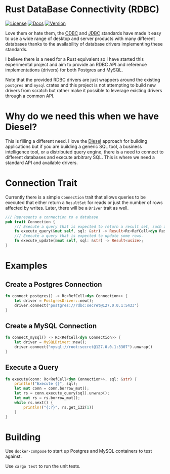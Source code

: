 
# Rust DataBase Connectivity (RDBC)

[![License](https://img.shields.io/badge/License-Apache%202.0-blue.svg)](https://opensource.org/licenses/Apache-2.0)
[![Docs](https://docs.rs/rdbc/badge.svg)](https://docs.rs/rdbc)
[![Version](https://img.shields.io/crates/v/rdbc.svg)](https://crates.io/crates/rdbc)

Love them or hate them, the [ODBC](https://en.wikipedia.org/wiki/Open_Database_Connectivity) and [JDBC](https://en.wikipedia.org/wiki/Java_Database_Connectivity) standards have made it easy to use a wide range of desktop and server products with many different databases thanks to the availability of database drivers implementing these standards.

I believe there is a need for a Rust equivalent so I have started this experimental project and aim to provide an RDBC API and reference implementations (drivers) for both Postgres and MySQL. 

Note that the provided RDBC drivers are just wrappers around the existing `postgres` and `mysql` crates and this project is not attempting to build new drivers from scratch but rather make it possible to leverage existing drivers through a common API.

# Why do we need this when we have Diesel?

This is filling a different need. I love the [Diesel](https://diesel.rs/) approach for building applications but if you are building a generic SQL tool, a business intelligence tool, or a distributed query engine, there is a need to connect to different databases and execute arbitrary SQL. This is where we need a standard API and available drivers.

# Connection Trait

Currently there is a simple `Connection` trait that allows queries to be executed that either return a `ResultSet` for reads or just the number of rows affected by writes. Later, there will be a `Driver` trait as well. 

```rust
/// Represents a connection to a database
pub trait Connection {
    /// Execute a query that is expected to return a result set, such as a `SELECT` statement
    fn execute_query(&mut self, sql: &str) -> Result<Rc<RefCell<dyn ResultSet + '_>>>;
    /// Execute a query that is expected to update some rows.
    fn execute_update(&mut self, sql: &str) -> Result<usize>;
}
```

# Examples

## Create a Postgres Connection

```rust
fn connect_postgres() -> Rc<RefCell<dyn Connection>> {
    let driver = PostgresDriver::new();
    driver.connect("postgres://rdbc:secret@127.0.0.1:5433")
}
```

## Create a MySQL Connection

```rust
fn connect_mysql() -> Rc<RefCell<dyn Connection>> {
    let driver = MySQLDriver::new();
    driver.connect("mysql://root:secret@127.0.0.1:3307").unwrap()
}
```

## Execute a Query

```rust
fn execute(conn: Rc<RefCell<dyn Connection>>, sql: &str) {
    println!("Execute {}", sql);
    let mut conn = conn.borrow_mut();
    let rs = conn.execute_query(sql).unwrap();
    let mut rs = rs.borrow_mut();
    while rs.next() {
        println!("{:?}", rs.get_i32(1))
    }
}
```

# Building

Use `docker-compose` to start up Postgres and MySQL containers to test against.

Use `cargo test` to run the unit tests.
